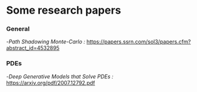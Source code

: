 # Some research papers

### General 
-*Path Shadowing Monte-Carlo :*  https://papers.ssrn.com/sol3/papers.cfm?abstract_id=4532895
### PDEs
-*Deep Generative Models that Solve PDEs :* https://arxiv.org/pdf/2007.12792.pdf

